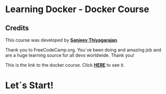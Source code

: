 # Learning Docker - Docker Course 

## Credits

This course was developed by [**Sanjeev Thiyagarajan**](https://www.youtube.com/channel/UC2sYgV-NV6S5_-pqLGChoNQ).

Thank you to FreeCodeCamp.org. You´ve been doing and amazing job and are a huge learning source for all devs worldwide. Thank you!

This is the link to the docker course. Click [**HERE**](https://www.youtube.com/watch?v=9zUHg7xjIqQ&t=5919s) to see it.

# Let´s Start!

